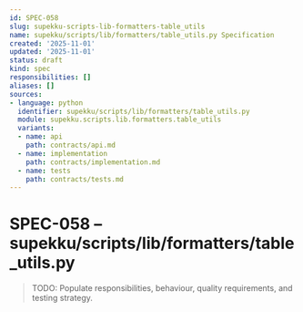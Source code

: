 ```yaml
---
id: SPEC-058
slug: supekku-scripts-lib-formatters-table_utils
name: supekku/scripts/lib/formatters/table_utils.py Specification
created: '2025-11-01'
updated: '2025-11-01'
status: draft
kind: spec
responsibilities: []
aliases: []
sources:
- language: python
  identifier: supekku/scripts/lib/formatters/table_utils.py
  module: supekku.scripts.lib.formatters.table_utils
  variants:
  - name: api
    path: contracts/api.md
  - name: implementation
    path: contracts/implementation.md
  - name: tests
    path: contracts/tests.md
---
```


# SPEC-058 – supekku/scripts/lib/formatters/table_utils.py

> TODO: Populate responsibilities, behaviour, quality requirements, and testing strategy.
